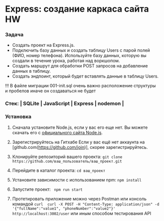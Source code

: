 # Express: создание каркаса сайта HW

### Задача
- Создать проект на Express.js.
- Подключить базу данных и создать таблицу Users с парой полей (ФИО, номер телефона). Используйте базу данных, которую вы создали в течение урока, работая над воркшопом.
- Создать маршрут для обработки POST запросов на добавление данных в таблицу.
- Создать эндпоинт, который будет вставлять данные в таблицу Users.

!!! В файле миграции 001-init.sql очень важно расположение структуры и пробелов иначе он создаваться не будет

### Стек: | SQLite | JavaScript | Express | nodemon |

### Установка

1. Сначала установите Node.js, если у вас его еще нет. Вы можете скачать его с [официального сайта Node.js](https://nodejs.org/).

2. Зарегистрируйтесь на Гитхабе
Если у вас ещё нет аккаунта на [github.com(https://github.com/join)], скорее зарегистрируйтесь.

3. Клонируйте репозиторий вашего проекта:
   ``` git clone https://github.com/ваш_пользователь/ваш_проект.git ```

4. Перейдите в каталог проекта:
```cd ваш_проект ```

5. Установите зависимости с использованием npm:
``` npm install ```

6. Запустите проект:
``` npm run start```

7. Протетировать приложение можно через Postman или консоль командой ``` curl  curl -X POST -H "Content-Type: application/json" -d '{"fullName":"value1", "phoneNumber":"value2"}' http://localhost:3002/user ``` или иным способом тестирования API